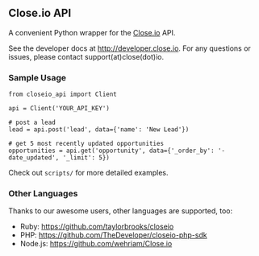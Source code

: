 ## Close.io API

A convenient Python wrapper for the [Close.io](https://close.io/) API.

See the developer docs at http://developer.close.io. For any questions or issues, please contact support(at)close(dot)io.

### Sample Usage
```
from closeio_api import Client

api = Client('YOUR_API_KEY')

# post a lead
lead = api.post('lead', data={'name': 'New Lead'})

# get 5 most recently updated opportunities
opportunities = api.get('opportunity', data={'_order_by': '-date_updated', '_limit': 5})
```

Check out `scripts/` for more detailed examples.

### Other Languages

Thanks to our awesome users, other languages are supported, too:
* Ruby: https://github.com/taylorbrooks/closeio
* PHP: https://github.com/TheDeveloper/closeio-php-sdk
* Node.js: https://github.com/wehriam/Close.io
